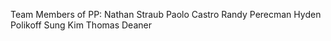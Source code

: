 Team Members of PP:
Nathan Straub
Paolo Castro
Randy Perecman
Hyden Polikoff
Sung Kim
Thomas Deaner
